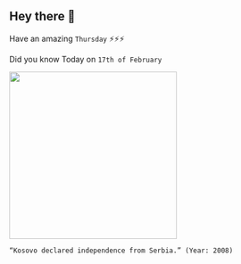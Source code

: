 ## Hey there 👋
Have an amazing `Thursday` ⚡⚡⚡

Did you know Today on `17th of February`
 
 [<img src="https://static01.nyt.com/images/2008/02/18/world/18kosovo-inline3-650.jpg?quality=75&auto=webp&disable=upscale" width="300" />](https://www.britannica.com/place/Kosovo/Self-declared-independence) 
 ```
“Kosovo declared independence from Serbia.” (Year: 2008)
```
